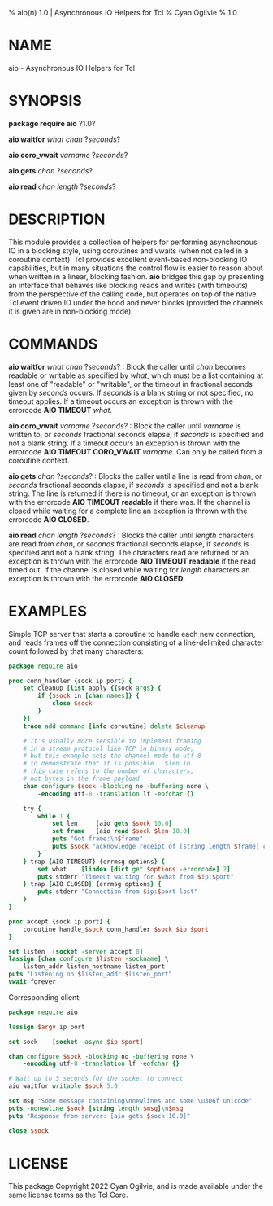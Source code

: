 % aio(n) 1.0 | Asynchronous IO Helpers for Tcl
% Cyan Ogilvie
% 1.0

# NAME

aio - Asynchronous IO Helpers for Tcl

# SYNOPSIS

**package require aio** ?1.0?

**aio waitfor** *what* *chan* ?*seconds*?

**aio coro_vwait** *varname* ?*seconds*?

**aio gets** *chan* ?*seconds*?

**aio read** *chan* *length* ?*seconds*?

# DESCRIPTION

This module provides a collection of helpers for performing asynchronous IO in
a blocking style, using coroutines and vwaits (when not called in a coroutine
context).  Tcl provides excellent event-based non-blocking IO capabilities, but
in many situations the control flow is easier to reason about when written in
a linear, blocking fashion.  **aio** bridges this gap by presenting an interface
that behaves like blocking reads and writes (with timeouts) from the perspective
of the calling code, but operates on top of the native Tcl event driven IO under
the hood and never blocks (provided the channels it is given are in non-blocking
mode).

# COMMANDS

**aio waitfor** *what* *chan* ?*seconds*?
:   Block the caller until *chan* becomes readable or writable as specified by *what*, which must be
    a list containing at least one of "readable" or "writable", or the timeout in fractional seconds
    given by *seconds* occurs.  If *seconds* is a blank string or not specified, no timeout applies.
    If a timeout occurs an exception is thrown with the errorcode **AIO TIMEOUT** *what*.

**aio coro_vwait** *varname* ?*seconds*?
:   Block the caller until *varname* is written to, or *seconds* fractional seconds elapse, if
    *seconds* is specified and not a blank string.  If a timeout occurs an exception is thrown with
    the errorcode **AIO TIMEOUT CORO_VWAIT** *varname*.  Can only be called from a coroutine
    context.

**aio gets** *chan* ?*seconds*?
:   Blocks the caller until a line is read from *chan*, or *seconds* fractional seconds elapse, if
    *seconds* is specified and not a blank string.  The line is returned if there is no timeout,
    or an exception is thrown with the errorcode **AIO TIMEOUT readable** if there was.
    If the channel is closed while waiting for a complete line an exception is thrown with the
    errorcode **AIO CLOSED**.

**aio read** *chan* *length* ?*seconds*?
:   Blocks the caller until *length* characters are read from *chan*, or *seconds* fractional seconds
    elapse, if *seconds* is specified and not a blank string.  The characters read are returned or
    an exception is thrown with the errorcode **AIO TIMEOUT readable** if the read timed out.
    If the channel is closed while waiting for *length* characters an exception is thrown with the
    errorcode **AIO CLOSED**.

# EXAMPLES

Simple TCP server that starts a coroutine to handle each new connection, and reads frames off the
connection consisting of a line-delimited character count followed by that many characters:

~~~tcl
package require aio

proc conn_handler {sock ip port} {
    set cleanup [list apply {{sock args} {
        if {$sock in [chan names]} {
            close $sock
        }
    }]
    trace add command [info coroutine] delete $cleanup

    # It's usually more sensible to implement framing
    # in a stream protocol like TCP in binary mode,
    # but this example sets the channel mode to utf-8
    # to demonstrate that it is possible.  $len in
    # this case refers to the number of characters,
    # not bytes in the frame payload.
    chan configure $sock -blocking no -buffering none \
        -encoding utf-8 -translation lf -eofchar {}

    try {
        while 1 {
            set len     [aio gets $sock 10.0]
            set frame   [aio read $sock $len 10.0]
            puts "Got frame:\n$frame"
            puts $sock "acknowledge receipt of [string length $frame] characters"
        }
    } trap {AIO TIMEOUT} {errmsg options} {
        set what    [lindex [dict get $options -errorcode] 2]
        puts stderr "Timeout waiting for $what from $ip:$port"
    } trap {AIO CLOSED} {errmsg options} {
        puts stderr "Connection from $ip:$port lost"
    }
}

proc accept {sock ip port} {
    coroutine handle_$sock conn_handler $sock $ip $port
}

set listen  [socket -server accept 0]
lassign [chan configure $listen -sockname] \
    listen_addr listen_hostname listen_port
puts "Listening on $listen_addr:$listen_port"
vwait forever
~~~

Corresponding client:

~~~tcl
package require aio

lassign $argv ip port

set sock    [socket -async $ip $port]

chan configure $sock -blocking no -buffering none \
    -encoding utf-8 -translation lf -eofchar {}

# Wait up to 5 seconds for the socket to connect
aio waitfor writable $sock 5.0

set msg "Some message containing\nnewlines and some \u306f unicode"
puts -nonewline $sock [string length $msg]\n$msg
puts "Response from server: [aio gets $sock 10.0]"

close $sock
~~~

# LICENSE

This package Copyright 2022 Cyan Ogilvie, and is made available under
the same license terms as the Tcl Core.
